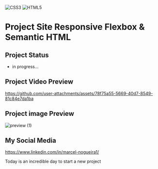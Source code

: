 ![CSS3](https://img.shields.io/badge/css3-%231572B6.svg?style=for-the-badge&logo=css3&logoColor=white)
![HTML5](https://img.shields.io/badge/html5-%23E34F26.svg?style=for-the-badge&logo=html5&logoColor=white)

# Project Site Responsive Flexbox & Semantic HTML

## Project Status
- in progress...

## Project Video Preview

https://github.com/user-attachments/assets/78f75a55-5669-40d7-8549-81c84e7da1ba

## Project image Preview

![preview (1)](https://github.com/user-attachments/assets/05b6308c-36e4-4921-a469-eaca4dd8cdee)


## My Social Media

https://www.linkedin.com/in/marcel-nogueira1/

Today is an incredible day to start a new project
